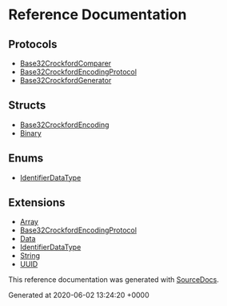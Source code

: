 # Reference Documentation

## Protocols

-   [Base32CrockfordComparer](protocols/Base32CrockfordComparer.md)
-   [Base32CrockfordEncodingProtocol](protocols/Base32CrockfordEncodingProtocol.md)
-   [Base32CrockfordGenerator](protocols/Base32CrockfordGenerator.md)

## Structs

-   [Base32CrockfordEncoding](structs/Base32CrockfordEncoding.md)
-   [Binary](structs/Binary.md)

## Enums

-   [IdentifierDataType](enums/IdentifierDataType.md)

## Extensions

-   [Array](extensions/Array.md)
-   [Base32CrockfordEncodingProtocol](extensions/Base32CrockfordEncodingProtocol.md)
-   [Data](extensions/Data.md)
-   [IdentifierDataType](extensions/IdentifierDataType.md)
-   [String](extensions/String.md)
-   [UUID](extensions/UUID.md)

This reference documentation was generated with
[SourceDocs](https://github.com/eneko/SourceDocs).

Generated at 2020-06-02 13:24:20 +0000
